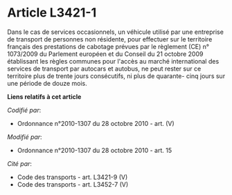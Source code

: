 # Article L3421-1

Dans le cas de services occasionnels, un véhicule utilisé par une entreprise de transport de personnes non résidente, pour
effectuer sur le territoire français des prestations de cabotage prévues par le règlement (CE) n° 1073/2009 du Parlement
européen et du Conseil du 21 octobre 2009 établissant les règles communes pour l'accès au marché international des services
de transport par autocars et autobus, ne peut rester sur ce territoire plus de trente jours consécutifs, ni plus de quarante-
cinq jours sur une période de douze mois.

**Liens relatifs à cet article**

_Codifié par_:

  - Ordonnance n°2010-1307 du 28 octobre 2010 - art. (V)

_Modifié par_:

  - Ordonnance n°2010-1307 du 28 octobre 2010 - art. 15

_Cité par_:

  - Code des transports - art. L3421-9 (V)
  - Code des transports - art. L3452-7 (V)
